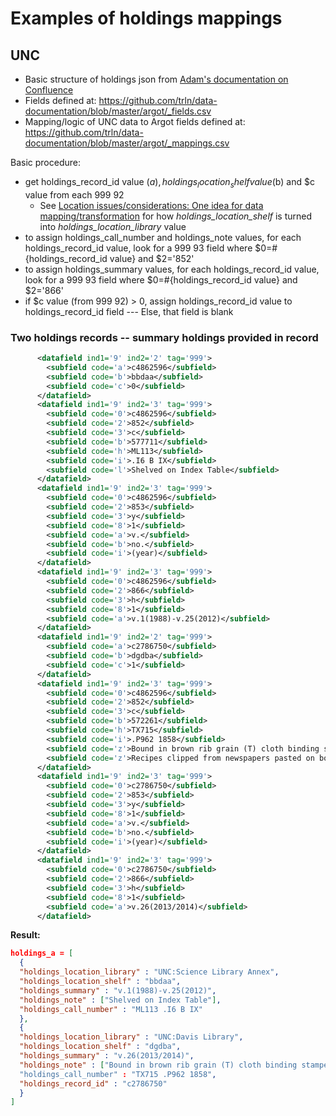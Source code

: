 # Examples of holdings mappings
## UNC
- Basic structure of holdings json from [Adam's documentation on Confluence](https://trlnmain.atlassian.net/wiki/spaces/TD/pages/6422529/Mapping+Holdings+in+Argot)
- Fields defined at: https://github.com/trln/data-documentation/blob/master/argot/_fields.csv 
- Mapping/logic of UNC data to Argot fields defined at: https://github.com/trln/data-documentation/blob/master/argot/_mappings.csv

Basic procedure: 
- get holdings_record_id value ($a), holdings_location_shelf value ($b) and $c value from each 999 92
  - See [Location issues/considerations: One idea for data mapping/transformation](https://github.com/trln/data-documentation/blob/master/argot/questions_issues/location.md#one-idea-for-data-mappingtransformation) for how *holdings_location_shelf* is turned into *holdings_location_library* value
- to assign holdings_call_number and holdings_note values, for each holdings_record_id value, look for a 999 93 field where $0=#{holdings_record_id value} and $2='852'
- to assign holdings_summary values, for each holdings_record_id value, look for a 999 93 field where $0=#{holdings_record_id value} and $2='866'
- if $c value (from 999 92) > 0, assign holdings_record_id value to holdings_record_id field --- Else, that field is blank

### Two holdings records -- summary holdings provided in record
``` xml
      <datafield ind1='9' ind2='2' tag='999'>
        <subfield code='a'>c4862596</subfield>
        <subfield code='b'>bbdaa</subfield>
        <subfield code='c'>0</subfield>
      </datafield>
      <datafield ind1='9' ind2='3' tag='999'>
        <subfield code='0'>c4862596</subfield>
        <subfield code='2'>852</subfield>
        <subfield code='3'>c</subfield>
        <subfield code='b'>577711</subfield>
        <subfield code='h'>ML113</subfield>
        <subfield code='i'>.I6 B IX</subfield>
		<subfield code='l'>Shelved on Index Table</subfield>
      </datafield>
      <datafield ind1='9' ind2='3' tag='999'>
        <subfield code='0'>c4862596</subfield>
        <subfield code='2'>853</subfield>
        <subfield code='3'>y</subfield>
        <subfield code='8'>1</subfield>
        <subfield code='a'>v.</subfield>
        <subfield code='b'>no.</subfield>
        <subfield code='i'>(year)</subfield>
      </datafield>
      <datafield ind1='9' ind2='3' tag='999'>
        <subfield code='0'>c4862596</subfield>
        <subfield code='2'>866</subfield>
        <subfield code='3'>h</subfield>
        <subfield code='8'>1</subfield>
        <subfield code='a'>v.1(1988)-v.25(2012)</subfield>
      </datafield>
      <datafield ind1='9' ind2='2' tag='999'>
        <subfield code='a'>c2786750</subfield>
        <subfield code='b'>dgdba</subfield>
        <subfield code='c'>1</subfield>
      </datafield>
      <datafield ind1='9' ind2='3' tag='999'>
        <subfield code='0'>c4862596</subfield>
        <subfield code='2'>852</subfield>
        <subfield code='3'>c</subfield>
        <subfield code='b'>572261</subfield>
        <subfield code='h'>TX715</subfield>
        <subfield code='i'>.P962 1858</subfield>
		<subfield code='z'>Bound in brown rib grain (T) cloth binding stamped in blind.</subfield>
		<subfield code='z'>Recipes clipped from newspapers pasted on both sides of rear free end-paper.</subfield>
      </datafield>
      <datafield ind1='9' ind2='3' tag='999'>
        <subfield code='0'>c2786750</subfield>
        <subfield code='2'>853</subfield>
        <subfield code='3'>y</subfield>
        <subfield code='8'>1</subfield>
        <subfield code='a'>v.</subfield>
        <subfield code='b'>no.</subfield>
        <subfield code='i'>(year)</subfield>
      </datafield>
      <datafield ind1='9' ind2='3' tag='999'>
        <subfield code='0'>c2786750</subfield>
        <subfield code='2'>866</subfield>
        <subfield code='3'>h</subfield>
        <subfield code='8'>1</subfield>
        <subfield code='a'>v.26(2013/2014)</subfield>
      </datafield>
```

**Result:**

``` json
holdings_a = [
  {
  "holdings_location_library" : "UNC:Science Library Annex", 
  "holdings_location_shelf" : "bbdaa", 
  "holdings_summary" : "v.1(1988)-v.25(2012)", 
  "holdings_note" : ["Shelved on Index Table"], 
  "holdings_call_number" : "ML113 .I6 B IX"
  },
  {
  "holdings_location_library" : "UNC:Davis Library", 
  "holdings_location_shelf" : "dgdba", 
  "holdings_summary" : "v.26(2013/2014)", 
  "holdings_note" : ["Bound in brown rib grain (T) cloth binding stamped in blind.", "Recipes clipped from newspapers pasted on both sides of rear free end-paper."]
  "holdings_call_number" : "TX715 .P962 1858",
  "holdings_record_id" : "c2786750"
  }
]
```
